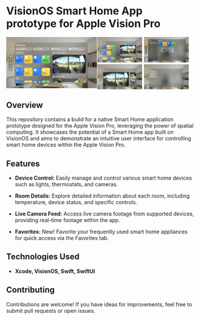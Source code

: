 # VisionOS Smart Home App prototype for Apple Vision Pro
<div style="display: flex; flex-direction: row; align-items: flex-start; flex-wrap: nowrap; gap: 1.5px">
  <!-- Main Image -->
  <img src="screenshots/Home.png" alt="Smart Home View" style="width: 48.2%; height: 48.2%">

  <!-- Right Column -->
  <div style="display: flex; flex-direction: column; flex-wrap: nowrap; width: 48%; gap: 5px">
    <div style="display: flex; flex-direction: row; gap: 5px;">
      <img src="screenshots/Favorites.png" alt="Image 1" style="width: 49.5%; height: 49.5%">
      <img src="screenshots/Rooms.png" alt="Image 2"  style="width: 49.5%; height: 49.5%">
    </div>
    <div style="display: flex; flex-direction: row; flex-wrap: nowrap; gap: 5px">
      <img src="screenshots/Camera.png" alt="Image 3"  style="width: 49.5%; height: 49.5%">
      <img src="screenshots/Scenes.png" alt="Image 4"  style="width: 49.5%; height: 49.5%">
    </div>
  </div>
</div>

## Overview

This repository contains a build for a native Smart Home application prototype designed for the Apple Vision Pro, leveraging the power of spatial computing. It showcases the potential of a Smart Home app built on VisionOS and aims to demonstrate an intuitive user interface for controlling smart home devices within the Apple Vision Pro.

## Features

- **Device Control:** Easily manage and control various smart home devices such as lights, thermostats, and cameras.

- **Room Details:** Explore detailed information about each room, including temperature, device status, and specific controls.

- **Live Camera Feed:** Access live camera footage from supported devices, providing real-time footage within the app.

- **Favorites:** New! Favorite your frequently used smart home appliances for quick access via the Favorites tab.

## Technologies Used

- **Xcode, VisionOS, Swift, SwiftUI**

## Contributing

Contributions are welcome! If you have ideas for improvements, feel free to submit pull requests or open issues.
